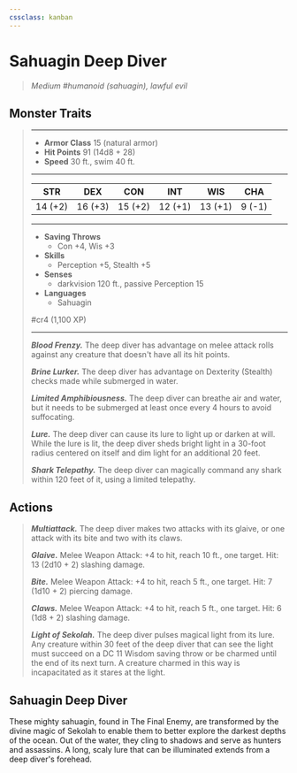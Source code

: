 ```yaml
---
cssclass: kanban
---
```


# Sahuagin Deep Diver
>*Medium #humanoid (sahuagin), lawful evil*
## Monster Traits
>___
>- **Armor Class** 15 (natural armor)
>- **Hit Points** 91 (14d8 + 28)
>- **Speed** 30 ft., swim 40 ft.
>___
>|STR|DEX|CON|INT|WIS|CHA|
>|:---:|:---:|:---:|:---:|:---:|:---:|
>|14 (+2)|16 (+3)|15 (+2)|12 (+1)|13 (+1)|9 (-1)|
>___
>- **Saving Throws**
>	 - Con +4, Wis +3
>- **Skills**
>	 - Perception +5, Stealth +5
>- **Senses**
>	 - darkvision 120 ft., passive Perception 15
>- **Languages**
>	 - Sahuagin
>
> #cr4 (1,100 XP)
>___
>***Blood Frenzy.*** The deep diver has advantage on melee attack rolls against any creature that doesn't have all its hit points.  
>
>***Brine Lurker.*** The deep diver has advantage on Dexterity (Stealth) checks made while submerged in water.  
>
>***Limited Amphibiousness.*** The deep diver can breathe air and water, but it needs to be submerged at least once every 4 hours to avoid suffocating.  
>
>***Lure.*** The deep diver can cause its lure to light up or darken at will. While the lure is lit, the deep diver sheds bright light in a 30-foot radius centered on itself and dim light for an additional 20 feet.  
>
>***Shark Telepathy.*** The deep diver can magically command any shark within 120 feet of it, using a limited telepathy.  
>
## Actions
>***Multiattack.*** The deep diver makes two attacks with its glaive, or one attack with its bite and two with its claws.  
>
>***Glaive.*** Melee Weapon Attack: +4 to hit, reach 10 ft., one target. Hit: 13 (2d10 + 2) slashing damage.  
>
>***Bite.*** Melee Weapon Attack: +4 to hit, reach 5 ft., one target. Hit: 7 (1d10 + 2) piercing damage.  
>
>***Claws.*** Melee Weapon Attack: +4 to hit, reach 5 ft., one target. Hit: 6 (1d8 + 2) slashing damage.  
>
>***Light of Sekolah.*** The deep diver pulses magical light from its lure. Any creature within 30 feet of the deep diver that can see the light must succeed on a DC 11 Wisdom saving throw or be charmed until the end of its next turn. A creature charmed in this way is incapacitated as it stares at the light.
## Sahuagin Deep Diver
These mighty sahuagin, found in The Final Enemy, are transformed by the divine magic of Sekolah to enable them to better explore the darkest depths of the ocean. Out of the water, they cling to shadows and serve as hunters and assassins. A long, scaly lure that can be illuminated extends from a deep diver's forehead.